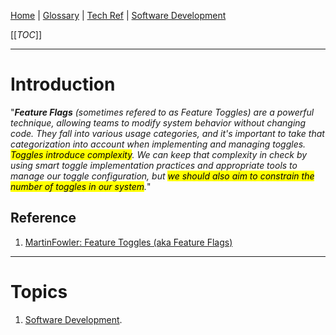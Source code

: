[Home](/Slalom-LLC/Slalom-Consulting) | [Glossary](/Glossary) | [Tech Ref](/Tech-Ref) | [Software Development](/Tech-Ref/Software-Development)

[[_TOC_]]

---
# Introduction
"_**Feature Flags** (sometimes refered to as Feature Toggles) are a powerful technique, allowing teams to modify system behavior without changing code. They fall into various usage categories, and it's important to take that categorization into account when implementing and managing toggles. <mark>Toggles introduce complexity</mark>. We can keep that complexity in check by using smart toggle implementation practices and appropriate tools to manage our toggle configuration, but <mark>we should also aim to constrain the number of toggles in our system</mark>._"

## Reference
1. [MartinFowler: Feature Toggles (aka Feature Flags)](https://martinfowler.com/articles/feature-toggles.html)

---
# Topics
1. [Software Development](/Tech-Ref/Software-Development).
